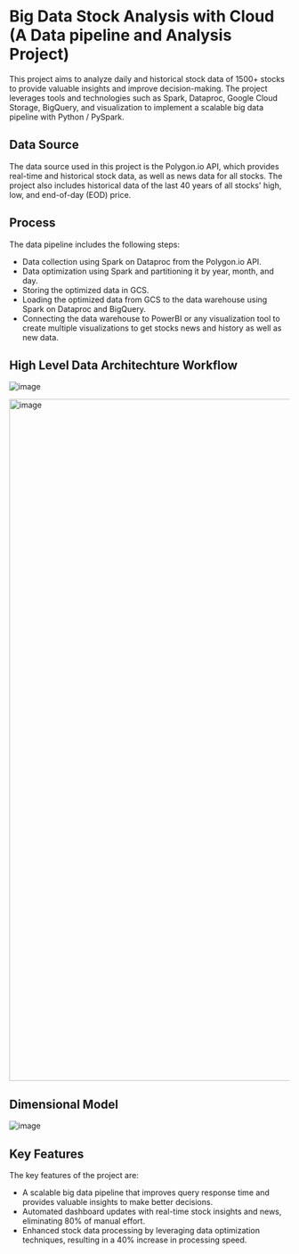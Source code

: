 # Big Data Stock Analysis with Cloud (A Data pipeline and Analysis Project)

This project aims to analyze daily and historical stock data of 1500+ stocks to provide valuable insights and improve decision-making. The project leverages tools and technologies such as Spark, Dataproc, Google Cloud Storage, BigQuery, and visualization to implement a scalable big data pipeline with Python / PySpark.

## Data Source  
The data source used in this project is the Polygon.io API, which provides real-time and historical stock data, as well as news data for all stocks. The project also includes historical data of the last 40 years of all stocks' high, low, and end-of-day (EOD) price.

## Process
The data pipeline includes the following steps:  

- Data collection using Spark on Dataproc from the Polygon.io API.  
- Data optimization using Spark and partitioning it by year, month, and day.  
- Storing the optimized data in GCS.  
- Loading the optimized data from GCS to the data warehouse using Spark on Dataproc and BigQuery.  
- Connecting the data warehouse to PowerBI or any visualization tool to create multiple visualizations to get stocks news and history as well as new data.  


## High Level Data Architechture Workflow

![image](https://user-images.githubusercontent.com/78148121/223528929-d4fc965d-8a97-40e1-8c1d-4fa820c62423.png)

<img width="1224" alt="image" src="https://github.com/prashanti-ps/Big_Data_Stock_Analysis_With_Cloud/assets/78148121/2b684c1a-7bba-42b3-8a6a-92486a7053d8">



## Dimensional Model

![image](https://github.com/prashanti-ps/Big_Data_Stock_Tracker/assets/78148121/314e02da-39a6-4789-a8fd-c0085b9d4677)



## Key Features
The key features of the project are:  

- A scalable big data pipeline that improves query response time and provides valuable insights to make better decisions.  
- Automated dashboard updates with real-time stock insights and news, eliminating 80% of manual effort.  
- Enhanced stock data processing by leveraging data optimization techniques, resulting in a 40% increase in processing speed.  
